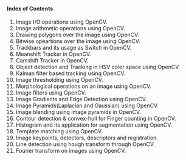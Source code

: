 #### Index of Contents
1. Image I/O operations using OpenCV.
2. Image arithmetic operations using OpenCV.
3. Drawing polygons over the image using OpenCV.
4. Bitwise opeartions over the image using OpenCV.
5. Trackbars and its usage as Switch in OpenCV.
6. Meanshift Tracker in OpenCV.
7. Camshift Tracker in OpenCV.
8. Object detection and Tracking in HSV color space using OpenCV.
9. Kalman filter based tracking using OpenCV.
10. Image thresholding using OpenCV.
11. Morphological operations on an image using OpenCV.
12. Image filters using OpenCV.
13. Image Gradients and Edge Detection using OpenCV.
14. Image Pyramids(Laplacian and Gaussian) using OpenCV.
15. Image blending using image pyramids in OpenCV.
16. Contour detection & convex-hull for Finger counting in OpenCV.
17. Histogram and its application for segmentation using OpenCV.
18. Template matching using OpenCV.
19. Image keypoints, detectors, descriptors and registration.
20. Line detection using hough transform through OpenCV.
21. Fourier transform on images using OpenCV.
